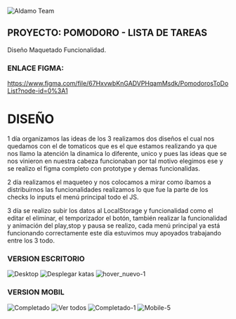 ![Aldamo Team](https://user-images.githubusercontent.com/58921913/138895570-1616a7ee-30ba-4c7a-a029-bbbfd7ad3a18.png)


##                                            PROYECTO: POMODORO - LISTA DE TAREAS

Diseño
Maquetado 
Funcionalidad.

###                                                  ENLACE FIGMA:
https://www.figma.com/file/67HxvwbKnGADVPHqamMsdk/PomodorosToDoList?node-id=0%3A1


#
# DISEÑO

1 día organizamos las ideas de los 3 realizamos dos diseños el cual nos quedamos con el de tomaticos que es el que estamos realizando ya que nos llamo la atención la dinamica lo diferente, unico y pues las ideas que se nos vinieron en nuestra cabeza funcionaban por tal motivo elegimos  ese y se  realizo el figma completo con prototype y demas funcionalidas.


2 día realizamos el maqueteo y nos colocamos a mirar como íbamos a distribuirnos las funcionalidades realizamos lo que fue la parte de los checks lo inputs el menú principal todo el JS.


3 día se realizo subir los datos al LocalStorage y funcionalidad como el editar el eliminar, el temporizador el botón, también realizar la funcionalidad y animación del play,stop y pausa se realizo, cada menú principal ya está funcionando correctamente este día estuvimos muy apoyados trabajando entre los 3 todo.

###                                          VERSION ESCRITORIO

![Desktop](https://user-images.githubusercontent.com/58921913/138895924-f67a0c59-40f2-47bf-8dbb-b5bca35790d9.jpg)
![Desplegar  katas](https://user-images.githubusercontent.com/58921913/138895962-8cfb9b72-2f17-48f3-bc6a-dc62a382ea73.jpg)
![hover_nuevo-1](https://user-images.githubusercontent.com/58921913/138896000-06e8d263-30b5-4953-bc9a-b931f81e7a14.jpg)




### VERSION MOBIL

![Completado](https://user-images.githubusercontent.com/58921913/138896188-9f6646f0-d76f-4cab-8fdc-ac0cfaf6bbff.jpg) 
![Ver todos](https://user-images.githubusercontent.com/58921913/138896218-a6c7da8e-3251-4cdb-b12b-a2f9b992bbfe.jpg)
![Completado-1](https://user-images.githubusercontent.com/58921913/138896204-8727b52f-008f-411a-914e-72e334a7401d.jpg) ![Mobile-5](https://user-images.githubusercontent.com/58921913/138896228-1907f958-3e78-4de3-85bf-d5ea75b5c7a9.jpg)




